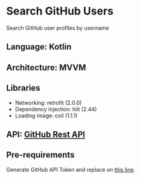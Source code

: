 # Search GitHub Users

Search GitHub user profiles by username

## Language: Kotlin

## Architecture: MVVM

## Libraries

- Networking: retrofit (2.0.0)
- Dependency injection: hilt (2.44)
- Loading image: coil (1.1.1)

## API: [GitHub Rest API](https://docs.github.com/en/rest)

## Pre-requirements

Generate GitHub API Token and replace on [this line](https://github.com/bigwindev/search-github-users/blame/c39cfb55c8c19b24de57aacd9d19bac67cf8b983/app/src/main/java/com/speer/githubusers/di/module/ApiModule.kt#LL36).
